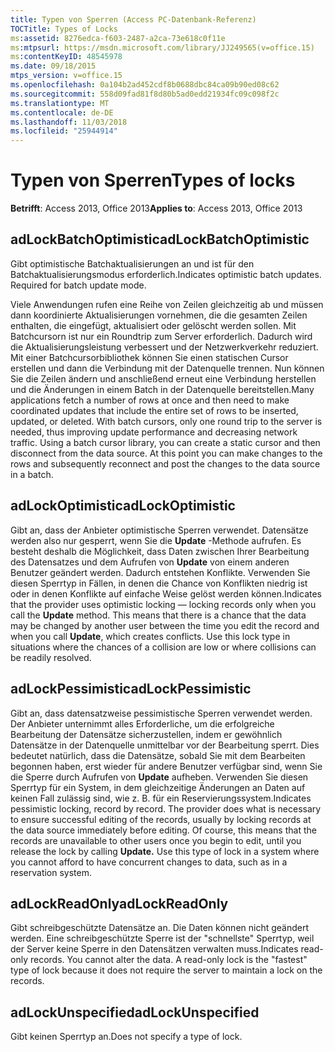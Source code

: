 ```yaml
---
title: Typen von Sperren (Access PC-Datenbank-Referenz)
TOCTitle: Types of Locks
ms:assetid: 8276edca-f603-2487-a2ca-73e618c0f11e
ms:mtpsurl: https://msdn.microsoft.com/library/JJ249565(v=office.15)
ms:contentKeyID: 48545978
ms.date: 09/18/2015
mtps_version: v=office.15
ms.openlocfilehash: 0a104b2ad452cdf8b0688dbc84ca09b90ed08c62
ms.sourcegitcommit: 558d09fad81f8d80b5ad0edd21934fc09c098f2c
ms.translationtype: MT
ms.contentlocale: de-DE
ms.lasthandoff: 11/03/2018
ms.locfileid: "25944914"
---
```

# <a name="types-of-locks"></a><span data-ttu-id="41222-102">Typen von Sperren</span><span class="sxs-lookup"><span data-stu-id="41222-102">Types of locks</span></span>


<span data-ttu-id="41222-103">**Betrifft**: Access 2013, Office 2013</span><span class="sxs-lookup"><span data-stu-id="41222-103">**Applies to**: Access 2013, Office 2013</span></span>



## <a name="adlockbatchoptimistic"></a><span data-ttu-id="41222-104">adLockBatchOptimistic</span><span class="sxs-lookup"><span data-stu-id="41222-104">adLockBatchOptimistic</span></span>

<span data-ttu-id="41222-p101">Gibt optimistische Batchaktualisierungen an und ist für den Batchaktualisierungsmodus erforderlich.</span><span class="sxs-lookup"><span data-stu-id="41222-p101">Indicates optimistic batch updates. Required for batch update mode.</span></span>

<span data-ttu-id="41222-p102">Viele Anwendungen rufen eine Reihe von Zeilen gleichzeitig ab und müssen dann koordinierte Aktualisierungen vornehmen, die die gesamten Zeilen enthalten, die eingefügt, aktualisiert oder gelöscht werden sollen. Mit Batchcursorn ist nur ein Roundtrip zum Server erforderlich. Dadurch wird die Aktualisierungsleistung verbessert und der Netzwerkverkehr reduziert. Mit einer Batchcursorbibliothek können Sie einen statischen Cursor erstellen und dann die Verbindung mit der Datenquelle trennen. Nun können Sie die Zeilen ändern und anschließend erneut eine Verbindung herstellen und die Änderungen in einem Batch in der Datenquelle bereitstellen.</span><span class="sxs-lookup"><span data-stu-id="41222-p102">Many applications fetch a number of rows at once and then need to make coordinated updates that include the entire set of rows to be inserted, updated, or deleted. With batch cursors, only one round trip to the server is needed, thus improving update performance and decreasing network traffic. Using a batch cursor library, you can create a static cursor and then disconnect from the data source. At this point you can make changes to the rows and subsequently reconnect and post the changes to the data source in a batch.</span></span>

## <a name="adlockoptimistic"></a><span data-ttu-id="41222-111">adLockOptimistic</span><span class="sxs-lookup"><span data-stu-id="41222-111">adLockOptimistic</span></span>

<span data-ttu-id="41222-p103">Gibt an, dass der Anbieter optimistische Sperren verwendet. Datensätze werden also nur gesperrt, wenn Sie die **Update** -Methode aufrufen. Es besteht deshalb die Möglichkeit, dass Daten zwischen Ihrer Bearbeitung des Datensatzes und dem Aufrufen von **Update** von einem anderen Benutzer geändert werden. Dadurch entstehen Konflikte. Verwenden Sie diesen Sperrtyp in Fällen, in denen die Chance von Konflikten niedrig ist oder in denen Konflikte auf einfache Weise gelöst werden können.</span><span class="sxs-lookup"><span data-stu-id="41222-p103">Indicates that the provider uses optimistic locking — locking records only when you call the **Update** method. This means that there is a chance that the data may be changed by another user between the time you edit the record and when you call **Update**, which creates conflicts. Use this lock type in situations where the chances of a collision are low or where collisions can be readily resolved.</span></span>

## <a name="adlockpessimistic"></a><span data-ttu-id="41222-115">adLockPessimistic</span><span class="sxs-lookup"><span data-stu-id="41222-115">adLockPessimistic</span></span>

<span data-ttu-id="41222-p104">Gibt an, dass datensatzweise pessimistische Sperren verwendet werden. Der Anbieter unternimmt alles Erforderliche, um die erfolgreiche Bearbeitung der Datensätze sicherzustellen, indem er gewöhnlich Datensätze in der Datenquelle unmittelbar vor der Bearbeitung sperrt. Dies bedeutet natürlich, dass die Datensätze, sobald Sie mit dem Bearbeiten begonnen haben, erst wieder für andere Benutzer verfügbar sind, wenn Sie die Sperre durch Aufrufen von **Update** aufheben. Verwenden Sie diesen Sperrtyp für ein System, in dem gleichzeitige Änderungen an Daten auf keinen Fall zulässig sind, wie z. B. für ein Reservierungssystem.</span><span class="sxs-lookup"><span data-stu-id="41222-p104">Indicates pessimistic locking, record by record. The provider does what is necessary to ensure successful editing of the records, usually by locking records at the data source immediately before editing. Of course, this means that the records are unavailable to other users once you begin to edit, until you release the lock by calling **Update.** Use this type of lock in a system where you cannot afford to have concurrent changes to data, such as in a reservation system.</span></span>

## <a name="adlockreadonly"></a><span data-ttu-id="41222-120">adLockReadOnly</span><span class="sxs-lookup"><span data-stu-id="41222-120">adLockReadOnly</span></span>

<span data-ttu-id="41222-p105">Gibt schreibgeschützte Datensätze an. Die Daten können nicht geändert werden. Eine schreibgeschützte Sperre ist der "schnellste" Sperrtyp, weil der Server keine Sperre in den Datensätzen verwalten muss.</span><span class="sxs-lookup"><span data-stu-id="41222-p105">Indicates read-only records. You cannot alter the data. A read-only lock is the "fastest" type of lock because it does not require the server to maintain a lock on the records.</span></span>

## <a name="adlockunspecified"></a><span data-ttu-id="41222-124">adLockUnspecified</span><span class="sxs-lookup"><span data-stu-id="41222-124">adLockUnspecified</span></span>

<span data-ttu-id="41222-125">Gibt keinen Sperrtyp an.</span><span class="sxs-lookup"><span data-stu-id="41222-125">Does not specify a type of lock.</span></span>

